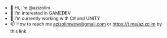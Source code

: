 - 👋 Hi, I’m @azizolim
- 👀 I’m interested in GAMEDEV
- 🌱 I’m currently working with C# and UNITY
- 📫 How to reach me azizolimwow@gmail.com or https://t.me/azizolim by this link

<!---
azizolim/azizolim is a ✨ special ✨ repository because its `README.md` (this file) appears on your GitHub profile.
You can click the Preview link to take a look at your changes.
--->

